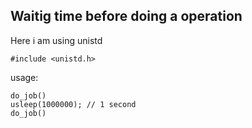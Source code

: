 ## Waitig time before doing a operation
Here i am using unistd
```
#include <unistd.h>
```
usage:
```
do_job()
usleep(1000000); // 1 second
do_job()

```

